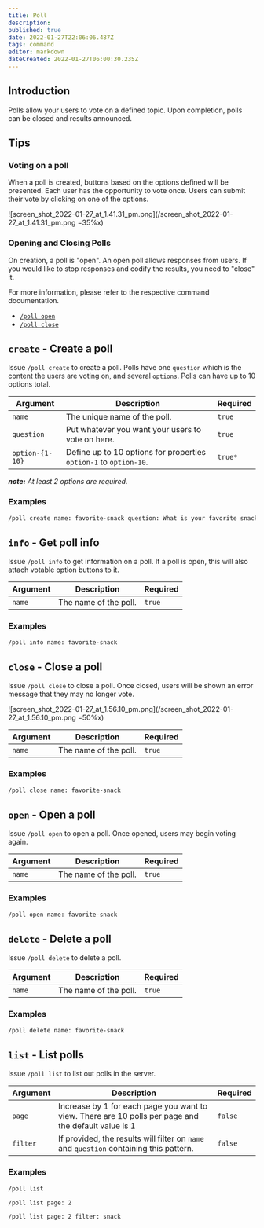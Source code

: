```yaml
---
title: Poll
description: 
published: true
date: 2022-01-27T22:06:06.487Z
tags: command
editor: markdown
dateCreated: 2022-01-27T06:00:30.235Z
---
```


## Introduction

Polls allow your users to vote on a defined topic. Upon completion, polls can be closed and results announced.

## Tips

### Voting on a poll

When a poll is created, buttons based on the options defined will be presented. Each user has the opportunity to vote once. Users can submit their vote by clicking on one of the options. 

![screen_shot_2022-01-27_at_1.41.31_pm.png](/screen_shot_2022-01-27_at_1.41.31_pm.png =35%x)

### Opening and Closing Polls

On creation, a poll is "open". An open poll allows responses from users. If you would like to stop responses and codify the results, you need to "close" it.

For more information, please refer to the respective command documentation.

- [`/poll open`](/commands/poll#open-open-a-poll)
- [`/poll close`](/commands/poll#close-close-a-poll)

## `create` - Create a poll

Issue `/poll create` to create a poll. Polls have one `question` which is the content the users are voting on, and several `options`. Polls can have up to 10 options total.


| Argument | Description | Required |
|----------|-------------|----------|
| `name` | The unique name of the poll. | `true` |
| `question` | Put whatever you want your users to vote on here. | `true` |
| `option-{1-10}` | Define up to 10 options for properties `option-1` to `option-10`. | `true*` |

***note:** At least 2 options are required.*

### Examples

``` bash
/poll create name: favorite-snack question: What is your favorite snack? option-1: chips option-2: ice cream
```

## `info` - Get poll info

Issue `/poll info` to get information on a poll. If a poll is open, this will also attach votable option buttons to it.

| Argument | Description | Required |
|----------|-------------|----------|
| `name` | The name of the poll. | `true` |

### Examples

``` bash
/poll info name: favorite-snack
```

## `close` - Close a poll

Issue `/poll close` to close a poll. Once closed, users will be shown an error message that they may no longer vote.

![screen_shot_2022-01-27_at_1.56.10_pm.png](/screen_shot_2022-01-27_at_1.56.10_pm.png =50%x)

| Argument | Description | Required |
|----------|-------------|----------|
| `name` | The name of the poll. | `true` |

### Examples

``` bash
/poll close name: favorite-snack
```


## `open` - Open a poll

Issue `/poll open` to open a poll. Once opened, users may begin voting again.

| Argument | Description | Required |
|----------|-------------|----------|
| `name` | The name of the poll. | `true` |

### Examples

``` bash
/poll open name: favorite-snack
```

## `delete` - Delete a poll

Issue `/poll delete` to delete a poll.

| Argument | Description | Required |
|----------|-------------|----------|
| `name` | The name of the poll. | `true` |

### Examples

``` bash
/poll delete name: favorite-snack
```

## `list` - List polls

Issue `/poll list` to list out polls in the server.

| Argument | Description | Required |
|----------|-------------|----------|
| `page` | Increase by 1 for each page you want to view. There are 10 polls per page and the default value is 1 | `false` |
| `filter` | If provided, the results will filter on `name` and `question` containing this pattern. | `false` |

### Examples

``` bash
/poll list

/poll list page: 2

/poll list page: 2 filter: snack
```































